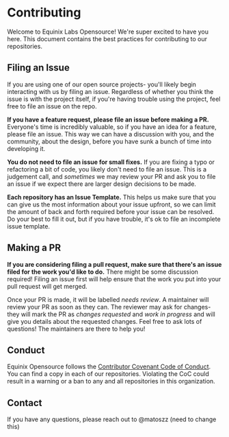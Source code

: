 # Contributing

Welcome to Equinix Labs Opensource! We're super excited to have you here. This document contains the best practices for contributing to our repositories.

## Filing an Issue

If you are using one of our open source projects- you'll likely begin interacting with us by
filing an issue. Regardless of whether you think the issue is with the project itself, if you're
having trouble using the project, feel free to file an issue on the repo.

**If you have a feature request, please file an issue before making a PR.** Everyone's time is
incredibly valuable, so if you have an idea for a feature, please file an issue. This way we
can have a discussion with you, and the community, about the design, before you have sunk a
bunch of time into developing it.

**You do not need to file an issue for small fixes.** If you are fixing a typo or refactoring
a bit of code, you likely don't need to file an issue. This is a judgement call, and *sometimes*
we may review your PR and ask you to file an issue if we expect there are larger design decisions
to be made.

**Each repository has an Issue Template.** This helps us make sure that you can give us the most
information about your issue upfront, so we can limit the amount of back and forth required
before your issue can be resolved. Do your best to fill it out, but if you have trouble, it's
ok to file an incomplete issue template.

## Making a PR

**If you are considering filing a pull request, make sure that there's an issue filed for the work
you'd like to do.** There might be some discussion required! Filing an issue first will help ensure
that the work you put into your pull request will get merged.

Once your PR is made, it will be labelled *needs review*. A maintainer will review your PR as soon
as they can. The reviewer may ask for changes- they will mark the PR as *changes requested* and
*work in progress* and will give you details about the requested changes. Feel free to ask lots of
questions! The maintainers are there to help you!


## Conduct

Equinix Opensource follows the [Contributor Covenant Code of Conduct]. You can find a copy in each
of our repositories. Violating the CoC could result in a warning or a ban to any and all repositories
in this organization.

[Contributor Covenant Code of Conduct]: CODE_OF_CONDUCT.md

## Contact

If you have any questions, please reach out to @matoszz (need to change this)
